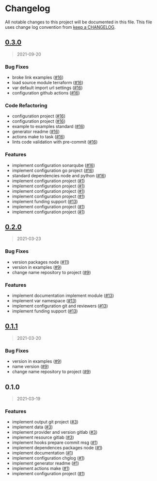 # Changelog

All notable changes to this project will be documented in this file. This file uses change log convention from [keep a CHANGELOG](http://keepachangelog.com/en/0.3.0/).

<a name="0.3.0"></a>

## [0.3.0](https://github.com/hadenlabs/terraform-gitlab-project/compare/0.2.0...0.3.0)

> 2021-09-20

### Bug Fixes

- broke link examples ([#16](https://github.com/hadenlabs/terraform-gitlab-project/issues/16))
- load source module terraform ([#16](https://github.com/hadenlabs/terraform-gitlab-project/issues/16))
- var default import url settings ([#16](https://github.com/hadenlabs/terraform-gitlab-project/issues/16))
- configuration github actions ([#16](https://github.com/hadenlabs/terraform-gitlab-project/issues/16))

### Code Refactoring

- configuration project ([#16](https://github.com/hadenlabs/terraform-gitlab-project/issues/16))
- configuration project ([#16](https://github.com/hadenlabs/terraform-gitlab-project/issues/16))
- example to examples standard ([#16](https://github.com/hadenlabs/terraform-gitlab-project/issues/16))
- generator readme ([#16](https://github.com/hadenlabs/terraform-gitlab-project/issues/16))
- actions make to task ([#16](https://github.com/hadenlabs/terraform-gitlab-project/issues/16))
- lints code validation with pre-commit ([#16](https://github.com/hadenlabs/terraform-gitlab-project/issues/16))

### Features

- implement configuration sonarqube ([#16](https://github.com/hadenlabs/terraform-gitlab-project/issues/16))
- implement configuration go project ([#16](https://github.com/hadenlabs/terraform-gitlab-project/issues/16))
- standard dependencies node and python ([#16](https://github.com/hadenlabs/terraform-gitlab-project/issues/16))
- implement configuration project ([#1](https://github.com/hadenlabs/terraform-gitlab-project/issues/1))
- implement configuration project ([#1](https://github.com/hadenlabs/terraform-gitlab-project/issues/1))
- implement configuration project ([#1](https://github.com/hadenlabs/terraform-gitlab-project/issues/1))
- implement configuration project ([#1](https://github.com/hadenlabs/terraform-gitlab-project/issues/1))
- implement funding support ([#13](https://github.com/hadenlabs/terraform-gitlab-project/issues/13))
- implement configuration project ([#1](https://github.com/hadenlabs/terraform-gitlab-project/issues/1))
- implement configuration project ([#1](https://github.com/hadenlabs/terraform-gitlab-project/issues/1))

<a name="0.2.0"></a>

## [0.2.0](https://github.com/hadenlabs/terraform-gitlab-project/compare/0.1.1...0.2.0)

> 2021-03-23

### Bug Fixes

- version packages node ([#11](https://github.com/hadenlabs/terraform-gitlab-project/issues/11))
- version in examples ([#9](https://github.com/hadenlabs/terraform-gitlab-project/issues/9))
- change name repository to project ([#9](https://github.com/hadenlabs/terraform-gitlab-project/issues/9))

### Features

- implement documentation implement module ([#13](https://github.com/hadenlabs/terraform-gitlab-project/issues/13))
- implement var namespace ([#13](https://github.com/hadenlabs/terraform-gitlab-project/issues/13))
- implement configuration git and reviewers ([#13](https://github.com/hadenlabs/terraform-gitlab-project/issues/13))
- implement funding support ([#13](https://github.com/hadenlabs/terraform-gitlab-project/issues/13))

<a name="0.1.1"></a>

## [0.1.1](https://github.com/hadenlabs/terraform-gitlab-project/compare/0.1.0...0.1.1)

> 2021-03-20

### Bug Fixes

- version in examples ([#9](https://github.com/hadenlabs/terraform-gitlab-project/issues/9))
- name version ([#9](https://github.com/hadenlabs/terraform-gitlab-project/issues/9))
- change name repository to project ([#9](https://github.com/hadenlabs/terraform-gitlab-project/issues/9))

<a name="0.1.0"></a>

## 0.1.0

> 2021-03-19

### Features

- implement output git project ([#3](https://github.com/hadenlabs/terraform-gitlab-project/issues/3))
- implement data ([#3](https://github.com/hadenlabs/terraform-gitlab-project/issues/3))
- implement provider and version gitlab ([#3](https://github.com/hadenlabs/terraform-gitlab-project/issues/3))
- implement resource gitlab ([#3](https://github.com/hadenlabs/terraform-gitlab-project/issues/3))
- implement hooks prepare commit msg ([#1](https://github.com/hadenlabs/terraform-gitlab-project/issues/1))
- implement dependences packages node ([#1](https://github.com/hadenlabs/terraform-gitlab-project/issues/1))
- implement documentation ([#1](https://github.com/hadenlabs/terraform-gitlab-project/issues/1))
- implement configuration chglog ([#1](https://github.com/hadenlabs/terraform-gitlab-project/issues/1))
- implement generator readme ([#1](https://github.com/hadenlabs/terraform-gitlab-project/issues/1))
- implement actions make ([#1](https://github.com/hadenlabs/terraform-gitlab-project/issues/1))
- implement configuration project ([#1](https://github.com/hadenlabs/terraform-gitlab-project/issues/1))

